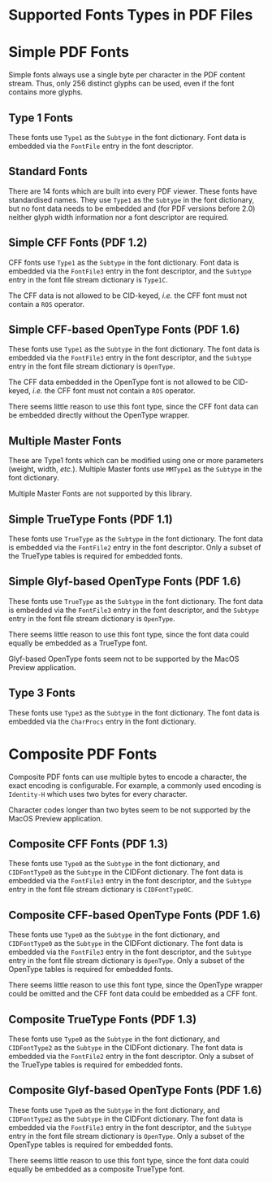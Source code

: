 Supported Fonts Types in PDF Files
==================================

# Simple PDF Fonts

Simple fonts always use a single byte per character in the PDF content stream.
Thus, only 256 distinct glyphs can be used, even if the font contains more
glyphs.


## Type 1 Fonts

These fonts use `Type1` as the `Subtype` in the font dictionary.
Font data is embedded via the `FontFile` entry in the font descriptor.

## Standard Fonts

There are 14 fonts which are built into every PDF viewer.  These fonts
have standardised names.  They use `Type1` as the `Subtype` in the font dictionary,
but no font data needs to be embedded and (for PDF versions before 2.0)
neither glyph width information nor a font descriptor are required.

## Simple CFF Fonts (PDF 1.2)

CFF fonts use `Type1` as the `Subtype` in the font dictionary.
Font data is embedded via the `FontFile3` entry in the font descriptor,
and the `Subtype` entry in the font file stream dictionary is `Type1C`.

The CFF data is not allowed to be CID-keyed, *i.e.* the CFF font must not
contain a `ROS` operator.

## Simple CFF-based OpenType Fonts (PDF 1.6)

These fonts use `Type1` as the `Subtype` in the font dictionary.
The font data is embedded via the `FontFile3` entry in the font descriptor,
and the `Subtype` entry in the font file stream dictionary is `OpenType`.

The CFF data embedded in the OpenType font is not allowed to be CID-keyed,
*i.e.* the CFF font must not contain a `ROS` operator.

There seems little reason to use this font type, since the CFF font data
can be embedded directly without the OpenType wrapper.

## Multiple Master Fonts

These are Type1 fonts which can be modified using one or more parameters
(weight, width, *etc.*).  Multiple Master fonts use `MMType1` as the
`Subtype` in the font dictionary.

Multiple Master Fonts are not supported by this library.

## Simple TrueType Fonts (PDF 1.1)

These fonts use `TrueType` as the `Subtype` in the font dictionary.
The font data is embedded via the `FontFile2` entry in the font descriptor.
Only a subset of the TrueType tables is required for embedded fonts.

## Simple Glyf-based OpenType Fonts (PDF 1.6)

These fonts use `TrueType` as the `Subtype` in the font dictionary.
The font data is embedded via the `FontFile3` entry in the font descriptor,
and the `Subtype` entry in the font file stream dictionary is `OpenType`.

There seems little reason to use this font type, since the font data
could equally be embedded as a TrueType font.

Glyf-based OpenType fonts seem not to be supported by the MacOS Preview
application.

## Type 3 Fonts

These fonts use `Type3` as the `Subtype` in the font dictionary.
The font data is embedded via the `CharProcs` entry in the font dictionary.


# Composite PDF Fonts

Composite PDF fonts can use multiple bytes to encode a character, the exact
encoding is configurable.  For example, a commonly used encoding is
`Identity-H` which uses two bytes for every character.

Character codes longer than two bytes seem to be not supported by the MacOS
Preview application.


## Composite CFF Fonts (PDF 1.3)

These fonts use `Type0` as the `Subtype` in the font dictionary,
and `CIDFontType0` as the `Subtype` in the CIDFont dictionary.
The font data is embedded via the `FontFile3` entry in the font descriptor,
and the `Subtype` entry in the font file stream dictionary is `CIDFontType0C`.

## Composite CFF-based OpenType Fonts (PDF 1.6)

These fonts use `Type0` as the `Subtype` in the font dictionary,
and `CIDFontType0` as the `Subtype` in the CIDFont dictionary.
The font data is embedded via the `FontFile3` entry in the font descriptor,
and the `Subtype` entry in the font file stream dictionary is `OpenType`.
Only a subset of the OpenType tables is required for embedded fonts.

There seems little reason to use this font type, since the OpenType wrapper
could be omitted and the CFF font data could be embedded as a CFF font.

## Composite TrueType Fonts (PDF 1.3)

These fonts use `Type0` as the `Subtype` in the font dictionary,
and `CIDFontType2` as the `Subtype` in the CIDFont dictionary.
The font data is embedded via the `FontFile2` entry in the font descriptor.
Only a subset of the TrueType tables is required for embedded fonts.

## Composite Glyf-based OpenType Fonts (PDF 1.6)

These fonts use `Type0` as the `Subtype` in the font dictionary,
and `CIDFontType2` as the `Subtype` in the CIDFont dictionary.
The font data is embedded via the `FontFile3` entry in the font descriptor,
and the `Subtype` entry in the font file stream dictionary is `OpenType`.
Only a subset of the OpenType tables is required for embedded fonts.

There seems little reason to use this font type, since the font data
could equally be embedded as a composite TrueType font.
